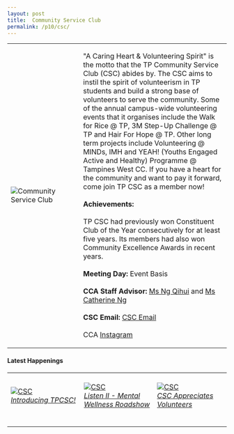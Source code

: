 ```yaml
---
layout: post
title:  Community Service Club
permalink: /p10/csc/
---
```


<div>
    <table>
        <tr>
            <td style="width:33%"><image src="{{site.baseurl}}/images/CCA_csc.jpg" style="display:block;margin-left:auto;margin-right:auto;" alt="Community Service Club"></image></td>
            <td>
                <p>
                    "A Caring Heart & Volunteering Spirit" is the motto that the TP Community Service Club (CSC) abides by. The CSC aims to instil the spirit of volunteerism in TP students and build a strong base of volunteers to serve the community.  Some of the annual campus-wide volunteering events that it organises include the Walk for Rice @ TP, 3M Step-Up Challenge @ TP and Hair For Hope @ TP. Other long term projects include Volunteering @ MINDs, IMH and YEAH! (Youths Engaged Active and Healthy) Programme @ Tampines West CC.  If you have a heart for the community and want to pay it forward, come join TP CSC as a member now!<br>
                    <br>
                    <b>Achievements:</b><br>
                    <br>TP CSC had previously won Constituent Club of the Year consecutively for at least five years. Its members had also won Community Excellence Awards in recent years.<br>
                    <br>
                    <b>Meeting Day:</b> Event Basis<br>
                    <br>
                    <b>CCA Staff Advisor:</b> <a href="mailto:NG_Qihui@tp.edu.sg">Ms Ng Qihui</a> and <a href="mailto:catherine_NG@tp.edu.sg">Ms Catherine Ng</a><br>
                    <br>
                    <b>CSC Email:</b> <a href="mailto:csc@student.tp.edu.sg">CSC Email</a><br>
                    <br>
                    CCA <a href="https://www.instagram.com/tp_csc">Instagram</a>
                </p>
            </td>
        </tr>
    </table>
</div>

#### Latest Happenings

<div>
    <table>
        <tr>
            <td style="width:33%"><br>
                <a href="https://www.instagram.com/p/CONeqmenCCC/">
                    <image src="{{site.baseurl}}/images/CCA-csc-ig4.png" style="display:block;margin-left:auto;margin-right:auto;" alt="CSC">
                    <h6 style="margin-top:0%">Introducing TPCSC!</h6>
                    </image>
                </a>
            </td>
            <td style="width:33%"><br>
                <a href="https://www.instagram.com/p/CK0Qkw4nbou/">
                    <image src="{{site.baseurl}}/images/CCA-csc_IG6.png" style="display:block;margin-left:auto;margin-right:auto;" alt="CSC">
                    <h6 style="margin-top:0%">Listen II - Mental Wellness Roadshow</h6>
                    </image>
                </a>
            </td>
            <td style="width:33%"><br>
                <a href="https://www.instagram.com/p/CMUzHAznqjJ/">
                    <image src="{{site.baseurl}}/images/CCA-csc_IG4.png" style="display:block;margin-left:auto;margin-right:auto;" alt="CSC">
                    <h6 style="margin-top:0%">CSC Appreciates Volunteers</h6>
                    </image>
                </a>
            </td>
        </tr>
    </table>
</div>
